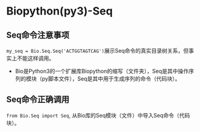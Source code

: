 # Biopython(py3)-Seq

## Seq命令注意事项
`my_seq = Bio.Seq.Seq('ACTGGTAGTCAG')`展示Seq命令的真实目录树关系，但事实上不能这样调用。
- Bio是Python3的一个扩展库Biopython的缩写（文件夹），Seq是其中操作序列的模块（py脚本文件），Seq是其中用于生成序列的命令（代码块）。

## Seq命令正确调用
`from Bio.Seq import Seq`, 从Bio库的Seq模块（文件）中导入Seq命令（代码块）。

